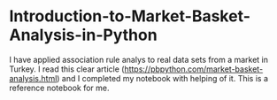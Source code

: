 # Introduction-to-Market-Basket-Analysis-in-Python

I have applied association rule analys to real data sets from a market in Turkey. I read this clear article (https://pbpython.com/market-basket-analysis.html) and I completed my notebook with helping of it. This is a reference notebook for me.
